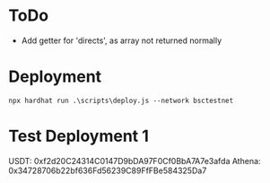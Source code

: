 # ToDo
* Add getter for 'directs', as array not returned normally

# Deployment
`npx hardhat run .\scripts\deploy.js --network bsctestnet`

# Test Deployment 1
USDT: 0xf2d20C24314C0147D9bDA97F0Cf0BbA7A7e3afda
Athena: 0x34728706b22bf636Fd56239C89FfFBe584325Da7
